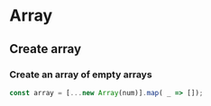 

# Array
## Create array
### Create an array of empty arrays
```javascript
const array = [...new Array(num)].map( _ => []);
```